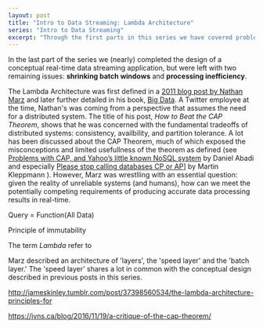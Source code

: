 ```yaml
---
layout: post
title: "Intro to Data Streaming: Lambda Architecture"
series: "Intro to Data Streaming"
excerpt: "Through the first parts in this series we have covered problems with batch ETL processes and conceptually designed a real-time data processing system. In this post the series shifts to looking at reference architectures that have been successfully used to implement real-time data streaming solutions. The first of these is known as the _Lambda Architecture_. The next part of the series will cover the _Kappa Architecture_."
---
```


<!--
TODO
Add twitter links for Kleppman and Abadi
-->

In the last part of the series we (nearly) completed the design of a conceptual real-time data streaming application, but were left with two remaining issues: **shrinking batch windows** and **processing inefficiency**. 

The Lambda Architecture was first defined in a [2011 blog post by Nathan Marz](http://nathanmarz.com/blog/how-to-beat-the-cap-theorem.html) and later further detailed in his book, [Big Data](https://www.manning.com/books/big-data). A Twitter employee at the time, Nathan's was coming from a perspective that assumes the need for a distributed system. The title of his post, _How to Beat the CAP Theorem_, shows that he was concerned with the fundamental tradeoffs of distributed systems: consistency, availbility, and partition tolerance. A lot has been discussed about the CAP Theorem, much of which exposed the misconceptions and limited usefullness of the theorem as defined (see [Problems with CAP, and Yahoo’s little known NoSQL system](http://dbmsmusings.blogspot.com/2010/04/problems-with-cap-and-yahoos-little.html) by Daniel Abadi and especially [Please stop calling databases CP or AP](https://martin.kleppmann.com/2015/05/11/please-stop-calling-databases-cp-or-ap.html)] by Martin Kleppmann ). However, Marz was wrestlling with an essential question: given the reality of unreliable systems (and humans), how can we meet the potentially competing requirements of producing accurate data processing results in real-time. 


Query = Function(All Data)

Principle of immutability

The term _Lambda_ refer to

Marz described an architecture of 'layers', the 'speed layer' and the 'batch layer.' The 'speed layer' shares a lot in common with the conceptual design described in previous posts in this series. 


http://jameskinley.tumblr.com/post/37398560534/the-lambda-architecture-principles-for

https://jvns.ca/blog/2016/11/19/a-critique-of-the-cap-theorem/